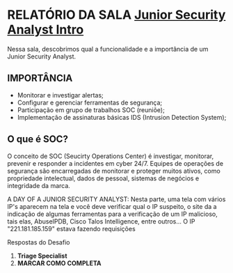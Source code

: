 # RELATÓRIO DA SALA [Junior Security Analyst Intro](https://tryhackme.com/r/room/jrsecanalystintrouxo)
Nessa sala, descobrimos qual a funcionalidade e a importância de um Junior Security Analyst.


## IMPORTÂNCIA

* Monitorar e investigar alertas;
* Configurar e gerenciar ferramentas de segurança;
* Participação em grupo de trabalhos SOC (reuniõe);
* Implementação de assinaturas básicas IDS (Intrusion Detection System);

## O que é SOC?
O conceito de SOC (Seucirty Operations Center) é investigar, monitorar, prevenir e responder a incidentes em cyber 24/7.
Equipes de operações de segurança são encarregadas de monitorar e proteger muitos ativos, como propriedade intelectual, dados de pessoal, sistemas de negócios e integridade da marca. 

A DAY OF A JUNIOR SECURITY ANALYST:
Nesta parte, uma tela com vários IP's aparecem na tela e você deve verificar qual o IP suspeito, o site da a indicação de algumas ferramentas para a verificação de um IP malicioso, tais elas, AbuseIPDB, Cisco Talos Intelligence, entre outros...
O IP "221.181.185.159" estava fazendo requisições 




<detaisl>
<summary>Respostas do Desafio</summary>

1.  **Triage Specialist**
2.  **MARCAR COMO COMPLETA**
</details>
